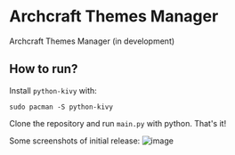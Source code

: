 # Archcraft Themes Manager

Archcraft Themes Manager (in development)
## How to run?

Install `python-kivy` with:
```
sudo pacman -S python-kivy
```
Clone the repository and run `main.py` with python. That's it!
 
Some screenshots of initial release:
![image](https://user-images.githubusercontent.com/68729523/210613629-a1967018-dedd-4d97-a00f-97af734798a4.png)
